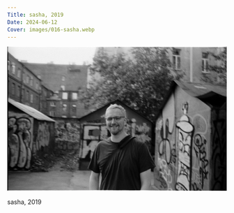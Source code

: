 ```yaml
---
Title: sasha, 2019
Date: 2024-06-12
Cover: images/016-sasha.webp
---
```


![sasha, 2019](images/016-sasha@2x.webp)

sasha, 2019
